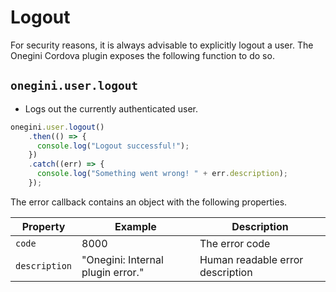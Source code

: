 # Logout

<!-- toc -->

For security reasons, it is always advisable to explicitly logout a user. The Onegini Cordova plugin exposes the following function to do so.

## `onegini.user.logout`

- Logs out the currently authenticated user.

```js
onegini.user.logout()
    .then(() => {
      console.log("Logout successful!");
    })
    .catch((err) => {
      console.log("Something went wrong! " + err.description);
    });
```

The error callback contains an object with the following properties.

| Property | Example | Description |
| --- | --- | --- |
| `code` | 8000 | The error code
| `description` | "Onegini: Internal plugin error." | Human readable error description

